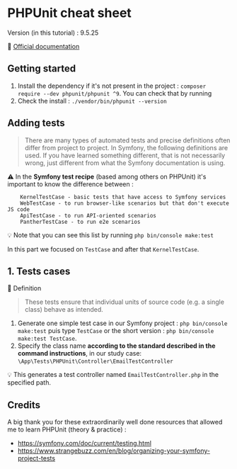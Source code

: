 PHPUnit cheat sheet
===================

Version (in this tutorial) : 9.5.25

:link: [Official documentation](https://phpunit.readthedocs.io/)

Getting started
---------------
1. Install the dependency if it's not present in the project : `composer require --dev phpunit/phpunit ^9`. You can check that by running 
2. Check the install : `./vendor/bin/phpunit --version`

Adding tests
------------

> There are many types of automated tests and precise definitions often differ from project to project. In Symfony, the following definitions are used. If you have learned something different, that is not necessarily wrong, just different from what the Symfony documentation is using.

:warning: In the **Symfony test recipe** (based among others on PHPUnit) it's important to know the difference between :

``` TestCase - basic PHPUnit tests 
    KernelTestCase - basic tests that have access to Symfony services
    WebTestCase - to run browser-like scenarios but that don't execute JS code
    ApiTestCase - to run API-oriented scenarios
    PantherTestCase - to run e2e scenarios
```

:bulb: Note that you can see this list by running `php bin/console make:test`


In this part we focused on `TestCase` and after that `KernelTestCase`.


## 1. Tests cases 

:book: Definition
 > These tests ensure that individual units of source code (e.g. a single class) behave as intended.

1. Generate one simple test case in our Symfony project :
`php bin/console make:test` puis type `TestCase`
or the short version :
`php bin/console make:test TestCase`.
2. Specify the class name **according to the standard described in the command instructions**, in our study case: `\App\Tests\PHPUnit\Controller\EmailTestController`

:bulb: This generates a test controller named `EmailTestController.php` in the specified path.

Credits
-----------
A big thank you for these extraordinarily well done resources that allowed me to learn PHPUnit (theory & practice) :
- https://symfony.com/doc/current/testing.html
- https://www.strangebuzz.com/en/blog/organizing-your-symfony-project-tests 